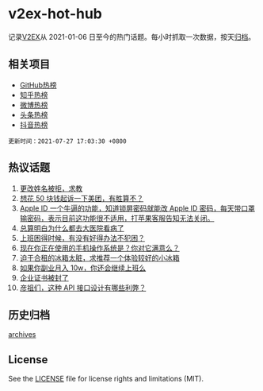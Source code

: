 # v2ex-hot-hub

 记录[V2EX](https://www.v2ex.com/)从 2021-01-06 日至今的热门话题。每小时抓取一次数据，按天[归档](archives)。
 
 ## 相关项目

- [GitHub热榜](https://github.com/snaildev/github-hot-hub)
- [知乎热榜](https://github.com/snaildev/zhihu-hot-hub)
- [微博热榜](https://github.com/snaildev/weibo-hot-hub)
- [头条热榜](https://github.com/snaildev/toutiao-hot-hub)
- [抖音热榜](https://github.com/snaildev/douyin-hot-hub)


 `更新时间：2021-07-27 17:03:30 +0800`

## 热议话题

1. [更改姓名被拒，求教](https://www.v2ex.com/t/791892)
1. [想花 50 块钱起诉一下美团，有胜算不？](https://www.v2ex.com/t/791878)
1. [Apple ID 一个牛逼的功能，知道锁屏密码就能改 Apple ID 密码，每天带口罩输密码，表示目前这功能很不适用，打苹果客服告知无法关闭。](https://www.v2ex.com/t/792015)
1. [总算明白为什么都去大医院看病了](https://www.v2ex.com/t/791976)
1. [上班困得时候，有没有好得办法不犯困？](https://www.v2ex.com/t/791982)
1. [现在你正在使用的手机操作系统是？你对它满意么？](https://www.v2ex.com/t/791910)
1. [迫于合租的冰箱太脏，求推荐一个体验较好的小冰箱](https://www.v2ex.com/t/792002)
1. [如果你副业月入 10w，你还会继续上班么](https://www.v2ex.com/t/792067)
1. [企业证书被封了](https://www.v2ex.com/t/791985)
1. [彦祖们，这种 API 接口设计有哪些利弊？](https://www.v2ex.com/t/791983)

## 历史归档

[archives](archives)

## License

See the [LICENSE](LICENSE) file for license rights and limitations (MIT).
